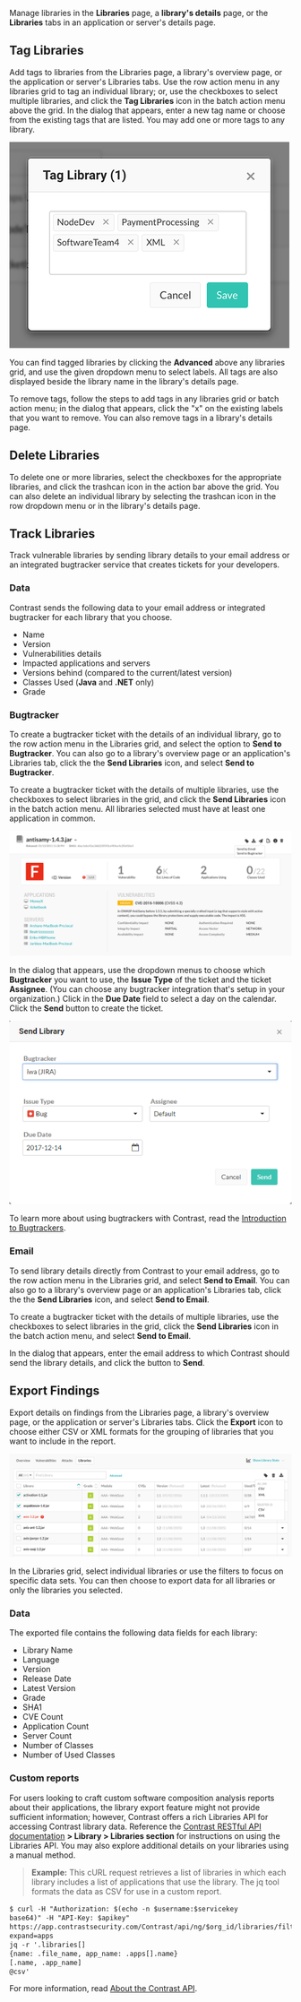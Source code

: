 <!--
title: "Manage Libraries"
description: "Overview of library management"
tags: "user library management"
-->

Manage libraries in the **Libraries** page, a **library's details** page, or the **Libraries** tabs in an application or server's details page. 

## Tag Libraries 

Add tags to libraries from the Libraries page, a library's overview page, or the application or server's Libraries tabs. Use the row action menu in any libraries grid to tag an individual library; or, use the checkboxes to select multiple libraries, and click the **Tag Libraries** icon in the batch action menu above the grid. In the dialog that appears, enter a new tag name or choose from the existing tags that are listed. You may add one or more tags to any library. 

<a href="assets/images/Tag-libraries-dialog.png" rel="lightbox" title="Choose library tags"><img class="thumbnail" src="assets/images/Tag-libraries-dialog.png"/></a>

You can find tagged libraries by clicking the **Advanced** above any libraries grid, and use the given dropdown menu to select labels. All tags are also displayed beside the library name in the library's details page. 

To remove tags, follow the steps to add tags in any libraries grid or batch action menu; in the dialog that appears, click the "x" on the existing labels that you want to remove. You can also remove tags in a library's details page. 

## Delete Libraries 

To delete one or more libraries, select the checkboxes for the appropriate libraries, and click the trashcan icon in the action bar above the grid. You can also delete an individual library by selecting the trashcan icon in the row dropdown menu or in the library's details page.

## Track Libraries

Track vulnerable libraries by sending library details to your email address or an integrated bugtracker service that creates tickets for your developers.

### Data

 Contrast sends the following data to your email address or integrated bugtracker for each library that you choose. 

* Name
* Version
* Vulnerabilities details
* Impacted applications and servers
* Versions behind (compared to the current/latest version)
* Classes Used (**Java** and **.NET** only)
* Grade

### Bugtracker

To create a bugtracker ticket with the details of an individual library, go to the row action menu in the Libraries grid, and select the option to **Send to Bugtracker**. You can also go to a library's overview page or an application's Libraries tab, click the the **Send Libraries** icon, and select **Send to Bugtracker**. 

To create a bugtracker ticket with the details of multiple libraries, use the checkboxes to select libraries in the grid, and click the **Send Libraries** icon in the batch action menu. All libraries selected must have at least one application in common. 

<a href="assets/images/Library-to-bugtracker.png" rel="lightbox" title="Send library details to a bugtracker"><img class="thumbnail" src="assets/images/Library-to-bugtracker.png"/></a>

In the dialog that appears, use the dropdown menus to choose which **Bugtracker** you want to use, the **Issue Type** of the ticket and the ticket **Assignee**. (You can choose any bugtracker integration that's setup in your organization.) Click in the **Due Date** field to select a day on the calendar. Click the **Send** button to create the ticket. 

<a href="assets/images/Library-bugtracker-dialog.png" rel="lightbox" title="Create a bugtracker ticket from libary details"><img class="thumbnail" src="assets/images/Library-bugtracker-dialog.png"/></a>

To learn more about using bugtrackers with Contrast, read the [Introduction to Bugtrackers](admin-orgintegrations.html#bugtracker). 

### Email 

To send library details directly from Contrast to your email address, go to the row action menu in the Libraries grid, and select **Send to Email**. You can also go to a library's overview page or an application's Libraries tab, click the the **Send Libraries** icon, and select **Send to Email**. 

To create a bugtracker ticket with the details of multiple libraries, use the checkboxes to select libraries in the grid, click the **Send Libraries** icon in the batch action menu, and select **Send to Email**. 

In the dialog that appears, enter the email address to which Contrast should send the library details, and click the button to **Send**.

## Export Findings

Export details on findings from the Libraries page, a library's overview page, or the application or server's Libraries tabs. Click the **Export** icon to choose either CSV or XML formats for the grouping of libraries that you want to include in the report. 

<a href="assets/images/Library-export.png" rel="lightbox" title="Export library details"><img class="thumbnail" src="assets/images/Library-export.png"/></a>

In the Libraries grid, select individual libraries or use the filters to focus on specific data sets. You can then choose to export data for all libraries or only the libraries you selected. 

### Data

The exported file contains the following data fields for each library:

* Library Name
* Language
* Version
* Release Date
* Latest Version
* Grade
* SHA1
* CVE Count
* Application Count
* Server Count
* Number of Classes
* Number of Used Classes

### Custom reports 

For users looking to craft custom software composition analysis reports about their applications, the library export feature might not provide sufficient information; however, Contrast offers a rich Libraries API for accessing Contrast library data. Reference the [Contrast RESTful API documentation](https://api.contrastsecurity.com/#) **> Library > Libraries section** for instructions on using the Libraries API. You may also explore additional details on your libraries using a manual method. 

> **Example:** This cURL request retrieves a list of libraries in which each library includes a list of applications that use the library. The jq tool formats the data as CSV for use in a custom report.
```
$ curl -H "Authorization: $(echo -n $username:$servicekey
base64)" -H "API-Key: $apikey" https://app.contrastsecurity.com/Contrast/api/ng/$org_id/libraries/filter?expand=apps 
jq -r '.libraries[]
{name: .file_name, app_name: .apps[].name}
[.name, .app_name] 
@csv'
```

For more information, read [About the Contrast API](tools-api.html#api-about).
